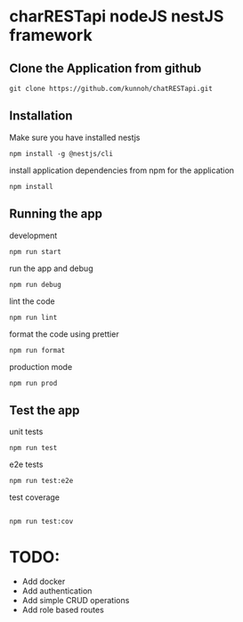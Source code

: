 # charRESTapi nodeJS nestJS framework
## Clone the Application from github
```
git clone https://github.com/kunnoh/chatRESTapi.git
```
## Installation
Make sure you have installed nestjs
```
npm install -g @nestjs/cli
```

install application dependencies from npm for the application
```
npm install
```

## Running the app
development
```
npm run start
```

run the app and debug
```
npm run debug
```

lint the code
```
npm run lint
```

format the code using prettier
```
npm run format
```

production mode
```
npm run prod
```

## Test the app
unit tests
```
npm run test
```

e2e tests
```
npm run test:e2e
```

test coverage
```

npm run test:cov
```

# TODO:
<ul>
  <li>Add docker</li>
  <li>Add authentication</li>
  <li>Add simple CRUD operations</li>
  <li>Add role based routes</li>
</ul>
